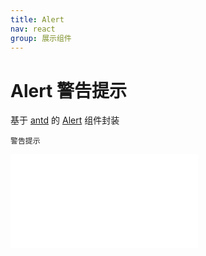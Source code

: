 ```yaml
---
title: Alert
nav: react
group: 展示组件
---
```


# Alert 警告提示

基于 <a href="https://ant-design.antgroup.com/index-cn" target="_blank">antd</a> 的 <a href="https://ant-design.antgroup.com/components/alert-cn" target="_blank">Alert</a> 组件封装

<code src='./display/alert'>警告提示</code>

<embed src="./index.md#L16-L20"></embed>
